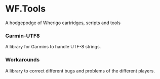 # WF.Tools
A hodgepodge of Wherigo cartridges, scripts and tools

### Garmin-UTF8
A library for Garmins to handle UTF-8 strings.

### Workarounds
A library to correct different bugs and problems of the different players.